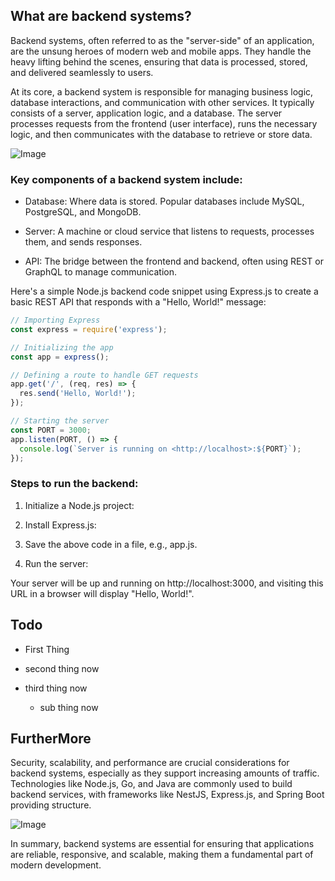 ## What are backend systems?

Backend systems, often referred to as the "server-side" of an application, are the unsung heroes of modern web and mobile apps. They handle the heavy lifting behind the scenes, ensuring that data is processed, stored, and delivered seamlessly to users.

At its core, a backend system is responsible for managing business logic, database interactions, and communication with other services. It typically consists of a server, application logic, and a database. The server processes requests from the frontend (user interface), runs the necessary logic, and then communicates with the database to retrieve or store data.

![Image](https://prod-files-secure.s3.us-west-2.amazonaws.com/fa4ce485-7de2-4b9a-99e1-3bc7ed4d448b/94749a64-c863-4027-9b60-d624ed2bf2bb/download.jpg?X-Amz-Algorithm=AWS4-HMAC-SHA256&X-Amz-Content-Sha256=UNSIGNED-PAYLOAD&X-Amz-Credential=AKIAT73L2G45HZZMZUHI%2F20241021%2Fus-west-2%2Fs3%2Faws4_request&X-Amz-Date=20241021T130758Z&X-Amz-Expires=3600&X-Amz-Signature=d6540be563b64d1a27b98aba59ca999938f19f6dc4529925e1365a95c417bf2f&X-Amz-SignedHeaders=host&x-id=GetObject)


### Key components of a backend system include:

- Database: Where data is stored. Popular databases include MySQL, PostgreSQL, and MongoDB.

- Server: A machine or cloud service that listens to requests, processes them, and sends responses.

- API: The bridge between the frontend and backend, often using REST or GraphQL to manage communication.

Here's a simple Node.js backend code snippet using Express.js to create a basic REST API that responds with a "Hello, World!" message:

```javascript
// Importing Express
const express = require('express');

// Initializing the app
const app = express();

// Defining a route to handle GET requests
app.get('/', (req, res) => {
  res.send('Hello, World!');
});

// Starting the server
const PORT = 3000;
app.listen(PORT, () => {
  console.log(`Server is running on <http://localhost>:${PORT}`);
});

```

### Steps to run the backend:

1. Initialize a Node.js project:

1. Install Express.js:

1. Save the above code in a file, e.g., app.js.

1. Run the server:

Your server will be up and running on http://localhost:3000, and visiting this URL in a browser will display "Hello, World!".







## Todo

- First Thing

- second thing now

- third thing now
  - sub thing now

## FurtherMore

Security, scalability, and performance are crucial considerations for backend systems, especially as they support increasing amounts of traffic. Technologies like Node.js, Go, and Java are commonly used to build backend services, with frameworks like NestJS, Express.js, and Spring Boot providing structure.

![Image](https://prod-files-secure.s3.us-west-2.amazonaws.com/fa4ce485-7de2-4b9a-99e1-3bc7ed4d448b/0f01c268-2b36-4f38-8b9a-6103857a7047/download.jpg?X-Amz-Algorithm=AWS4-HMAC-SHA256&X-Amz-Content-Sha256=UNSIGNED-PAYLOAD&X-Amz-Credential=AKIAT73L2G45HZZMZUHI%2F20241021%2Fus-west-2%2Fs3%2Faws4_request&X-Amz-Date=20241021T130758Z&X-Amz-Expires=3600&X-Amz-Signature=7be11fa1022466d1dfd0f2c568a988e2e0bfdba7382929eefb84b1149ad57a38&X-Amz-SignedHeaders=host&x-id=GetObject)


In summary, backend systems are essential for ensuring that applications are reliable, responsive, and scalable, making them a fundamental part of modern development.


